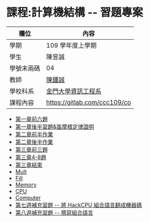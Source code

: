 # 課程:計算機結構 -- 習題專案

欄位 | 內容
-----|--------
學期 | 109 學年度上學期
學生 |  陳昱誠
學號末兩碼 | 04
教師 | [陳鍾誠](https://www.nqu.edu.tw/educsie/index.php?act=blog&code=list&ids=4)
學校科系 | [金門大學資訊工程系](https://www.nqu.edu.tw/educsie/index.php)
課程內容 | https://gitlab.com/ccc109/co


* [第一章前六題](https://github.com/cycyucheng1010/co109a/blob/master/01/20200921HW1.md)
* [第一章後半習題&笛摩根定律證明](https://github.com/cycyucheng1010/co109a/blob/master/01/20200927HW2.md)
* [第二章前半作業](https://github.com/cycyucheng1010/co109a/blob/master/02/20201022HW3.md)
* [第二章後半作業](https://github.com/cycyucheng1010/co109a/blob/master/02/20201025HW4.md)
* [第三章前三題](https://github.com/cycyucheng1010/co109a/blob/master/20201113HW5.md)
* [第三章4-8題](https://github.com/cycyucheng1010/co109a/blob/master/03/b/2020114HW6.md)
* [第三章結束](https://github.com/cycyucheng1010/co109a/blob/master/20201118HW7.md)
* [Mult](https://github.com/cycyucheng1010/co109a/blob/master/20201122HW8.md)
* [Fill](https://github.com/cycyucheng1010/co109a/blob/master/20201123HW9.md)
* [Memory](https://github.com/cycyucheng1010/co109a/blob/master/20201127HW10.md)
* [CPU](https://github.com/cycyucheng1010/co109a/blob/master/200201205HW11.md)
* [Computer](https://github.com/cycyucheng1010/co109a/blob/master/20201210HW12.md)
* [第七週補充習題 -- 將 HackCPU 組合語言翻成機器碼](https://github.com/cycyucheng1010/co109a/blob/master/20201118HW15.md)
* [第八週補充習題 -- 撰寫組合語言](https://github.com/cycyucheng1010/co109a/blob/master/20201118HW16.md)
